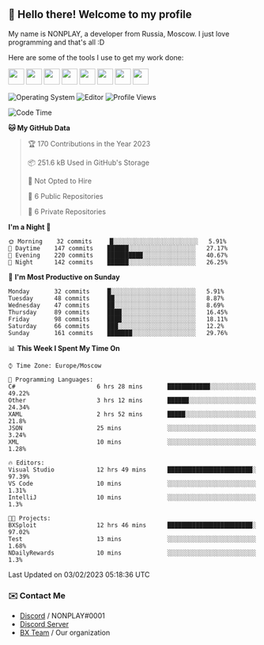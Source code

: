 ## :wave: Hello there! Welcome to my profile

My name is NONPLAY, a developer from Russia, Moscow. I just love programming and that's all :D

Here are some of the tools I use to get my work done:

<kbd><img height="32" src="https://img.icons8.com/color/2x/visual-studio-code-2019.png"></kbd>
<kbd><img height="32" src="https://img.icons8.com/color/2x/linux.png"></kbd>
<kbd><img height="32" src="https://img.icons8.com/fluent/2x/console.png"></kbd>
<kbd><img height="32" src="https://img.icons8.com/color/2x/open-source.png"></kbd>
<kbd><img height="32" src="https://img.icons8.com/color/2x/git.png"></kbd>
<kbd><img height="32" src="https://img.icons8.com/color/2x/nginx.png"></kbd>
<a href="?#gh-light-mode-only"><kbd><img height="32" src="https://img.icons8.com/metro/2x/mysql.png"></kbd></a>
<a href="?#gh-dark-mode-only"><kbd><img height="32" src="https://img.icons8.com/FFFFFF/metro/2x/mysql.png"></kbd></a>

![Operating System](https://img.shields.io/badge/OS-Windows%2010%20Pro-informational?style=for-the-badge&logo=Windows&logoColor=white&color=007ec6)
![Editor](https://img.shields.io/badge/Editor-VS%20Code-informational?style=for-the-badge&logo=Visual%20Studio%20Code&logoColor=white&color=007ec6)
![Profile Views](https://komarev.com/ghpvc/?username=NONPLAYT&color=blue&style=for-the-badge)

<!--START_SECTION:waka-->
![Code Time](http://img.shields.io/badge/Code%20Time-62%20hrs%2053%20mins-blue)

**🐱 My GitHub Data** 

> 🏆 170 Contributions in the Year 2023
 > 
> 📦 251.6 kB Used in GitHub's Storage 
 > 
> 🚫 Not Opted to Hire
 > 
> 📜 6 Public Repositories 
 > 
> 🔑 6 Private Repositories  
 > 
**I'm a Night 🦉** 

```text
🌞 Morning    32 commits     █░░░░░░░░░░░░░░░░░░░░░░░░   5.91% 
🌆 Daytime    147 commits    ██████░░░░░░░░░░░░░░░░░░░   27.17% 
🌃 Evening    220 commits    ██████████░░░░░░░░░░░░░░░   40.67% 
🌙 Night      142 commits    ██████░░░░░░░░░░░░░░░░░░░   26.25%

```
📅 **I'm Most Productive on Sunday** 

```text
Monday       32 commits     █░░░░░░░░░░░░░░░░░░░░░░░░   5.91% 
Tuesday      48 commits     ██░░░░░░░░░░░░░░░░░░░░░░░   8.87% 
Wednesday    47 commits     ██░░░░░░░░░░░░░░░░░░░░░░░   8.69% 
Thursday     89 commits     ████░░░░░░░░░░░░░░░░░░░░░   16.45% 
Friday       98 commits     ████░░░░░░░░░░░░░░░░░░░░░   18.11% 
Saturday     66 commits     ███░░░░░░░░░░░░░░░░░░░░░░   12.2% 
Sunday       161 commits    ███████░░░░░░░░░░░░░░░░░░   29.76%

```


📊 **This Week I Spent My Time On** 

```text
⌚︎ Time Zone: Europe/Moscow

💬 Programming Languages: 
C#                       6 hrs 28 mins       ████████████░░░░░░░░░░░░░   49.22% 
Other                    3 hrs 12 mins       ██████░░░░░░░░░░░░░░░░░░░   24.34% 
XAML                     2 hrs 52 mins       █████░░░░░░░░░░░░░░░░░░░░   21.8% 
JSON                     25 mins             ░░░░░░░░░░░░░░░░░░░░░░░░░   3.24% 
XML                      10 mins             ░░░░░░░░░░░░░░░░░░░░░░░░░   1.28%

🔥 Editors: 
Visual Studio            12 hrs 49 mins      ████████████████████████░   97.39% 
VS Code                  10 mins             ░░░░░░░░░░░░░░░░░░░░░░░░░   1.31% 
IntelliJ                 10 mins             ░░░░░░░░░░░░░░░░░░░░░░░░░   1.3%

🐱‍💻 Projects: 
BXSploit                 12 hrs 46 mins      ████████████████████████░   97.02% 
Test                     13 mins             ░░░░░░░░░░░░░░░░░░░░░░░░░   1.68% 
NDailyRewards            10 mins             ░░░░░░░░░░░░░░░░░░░░░░░░░   1.3%

```


 Last Updated on 03/02/2023 05:18:36 UTC
<!--END_SECTION:waka-->

### ✉️ Contact Me

- [Discord](https://discord.com/users/597087584090587177) / NONPLAY#0001
- [Discord Server](https://discord.gg/p7cxhw7E2M)
- [BX Team](https://github.com/BX-Team) / Our organization
